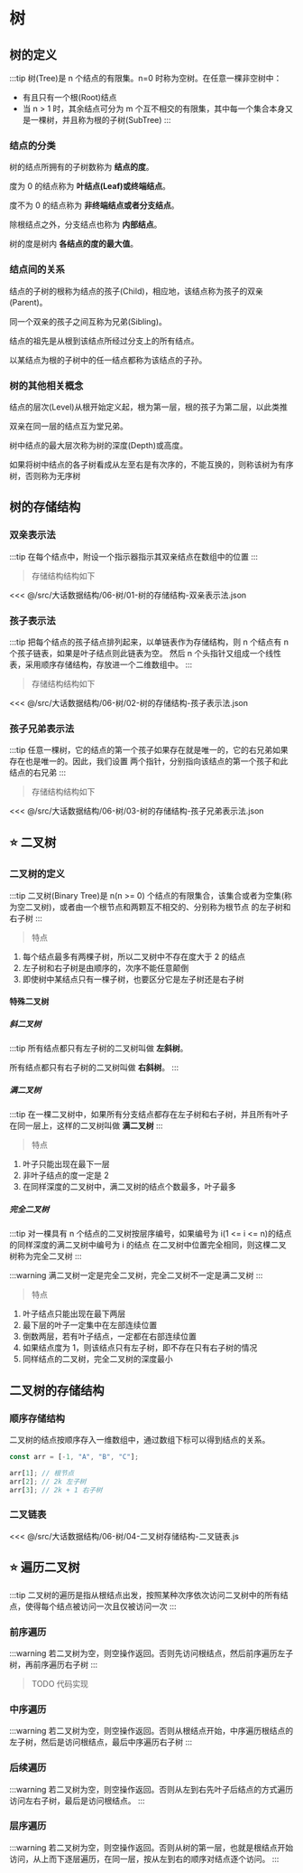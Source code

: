 # 树

## 树的定义

:::tip
树(Tree)是 n 个结点的有限集。n=0 时称为空树。在任意一棵非空树中：

- 有且只有一个根(Root)结点
- 当 n > 1 时，其余结点可分为 m 个互不相交的有限集，其中每一个集合本身又是一棵树，并且称为根的子树(SubTree)
  :::

### 结点的分类

树的结点所拥有的子树数称为 **结点的度**。

度为 0 的结点称为 **叶结点(Leaf)或终端结点**。

度不为 0 的结点称为 **非终端结点或者分支结点**。

除根结点之外，分支结点也称为 **内部结点**。

树的度是树内 **各结点的度的最大值**。

### 结点间的关系

结点的子树的根称为结点的孩子(Child)，相应地，该结点称为孩子的双亲(Parent)。

同一个双亲的孩子之间互称为兄弟(Sibling)。

结点的祖先是从根到该结点所经过分支上的所有结点。

以某结点为根的子树中的任一结点都称为该结点的子孙。

### 树的其他相关概念

结点的层次(Level)从根开始定义起，根为第一层，根的孩子为第二层，以此类推

双亲在同一层的结点互为堂兄弟。

树中结点的最大层次称为树的深度(Depth)或高度。

如果将树中结点的各子树看成从左至右是有次序的，不能互换的，则称该树为有序树，否则称为无序树

## 树的存储结构

### 双亲表示法

:::tip
在每个结点中，附设一个指示器指示其双亲结点在数组中的位置
:::

> 存储结构结构如下

<<< @/src/大话数据结构/06-树/01-树的存储结构-双亲表示法.json

### 孩子表示法

:::tip
把每个结点的孩子结点排列起来，以单链表作为存储结构，则 n 个结点有 n 个孩子链表，如果是叶子结点则此链表为空。
然后 n 个头指针又组成一个线性表，采用顺序存储结构，存放进一个二维数组中。
:::

> 存储结构结构如下

<<< @/src/大话数据结构/06-树/02-树的存储结构-孩子表示法.json

### 孩子兄弟表示法

:::tip
任意一棵树，它的结点的第一个孩子如果存在就是唯一的，它的右兄弟如果存在也是唯一的。因此，我们设置
两个指针，分别指向该结点的第一个孩子和此结点的右兄弟
:::

> 存储结构结构如下

<<< @/src/大话数据结构/06-树/03-树的存储结构-孩子兄弟表示法.json

## ⭐ 二叉树

### 二叉树的定义

:::tip
二叉树(Binary Tree)是 n(n >= 0) 个结点的有限集合，该集合或者为空集(称为空二叉树)，或者由一个根节点和两颗互不相交的、分别称为根节点
的左子树和右子树
:::

> 特点

1. 每个结点最多有两棵子树，所以二叉树中不存在度大于 2 的结点
2. 左子树和右子树是由顺序的，次序不能任意颠倒
3. 即使树中某结点只有一棵子树，也要区分它是左子树还是右子树

#### 特殊二叉树

##### 斜二叉树

:::tip
所有结点都只有左子树的二叉树叫做 **左斜树**。

所有结点都只有右子树的二叉树叫做 **右斜树**。
:::

##### 满二叉树

:::tip
在一棵二叉树中，如果所有分支结点都存在左子树和右子树，并且所有叶子在同一层上，这样的二叉树叫做 **满二叉树**
:::

> 特点

1. 叶子只能出现在最下一层
2. 非叶子结点的度一定是 2
3. 在同样深度的二叉树中，满二叉树的结点个数最多，叶子最多

##### 完全二叉树

:::tip
对一棵具有 n 个结点的二叉树按层序编号，如果编号为 i(1 <= i <= n)的结点的同样深度的满二叉树中编号为 i 的结点
在二叉树中位置完全相同，则这棵二叉树称为完全二叉树
:::

:::warning
满二叉树一定是完全二叉树，完全二叉树不一定是满二叉树
:::

> 特点

1. 叶子结点只能出现在最下两层
2. 最下层的叶子一定集中在左部连续位置
3. 倒数两层，若有叶子结点，一定都在右部连续位置
4. 如果结点度为 1，则该结点只有左子树，即不存在只有右子树的情况
5. 同样结点的二叉树，完全二叉树的深度最小

## 二叉树的存储结构

### 顺序存储结构

二叉树的结点按顺序存入一维数组中，通过数组下标可以得到结点的关系。

```js
const arr = [-1, "A", "B", "C"];

arr[1]; // 根节点
arr[2]; // 2k 左子树
arr[3]; // 2k + 1 右子树
```

### 二叉链表

<<< @/src/大话数据结构/06-树/04-二叉树存储结构-二叉链表.js

## ⭐ 遍历二叉树

:::tip
二叉树的遍历是指从根结点出发，按照某种次序依次访问二叉树中的所有结点，使得每个结点被访问一次且仅被访问一次
:::

### 前序遍历

:::warning
若二叉树为空，则空操作返回。否则先访问根结点，然后前序遍历左子树，再前序遍历右子树
:::

> TODO 代码实现

### 中序遍历

:::warning
若二叉树为空，则空操作返回。否则从根结点开始，中序遍历根结点的左子树，然后是访问根结点，最后中序遍历右子树
:::

### 后续遍历

:::warning
若二叉树为空，则空操作返回。否则从左到右先叶子后结点的方式遍历访问左右子树，最后是访问根结点。
:::

### 层序遍历

:::warning
若二叉树为空，则空操作返回。否则从树的第一层，也就是根结点开始访问，从上而下逐层遍历，在同一层，按从左到右的顺序对结点逐个访问。
:::
